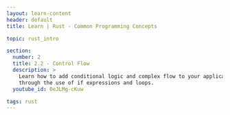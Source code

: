 ```yaml
---
layout: learn-content
header: default
title: Learn | Rust - Common Programming Concepts

topic: rust_intro

section:
  number: 2
  title: 2.2 - Control Flow
  description: >
    Learn how to add conditional logic and complex flow to your application
    through the use of if expressions and loops.
  youtube_id: 0eJLMg-cKuw

tags: rust
---
```

